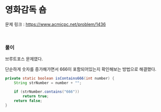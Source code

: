영화감독 숌
===

문제 링크 : https://www.acmicpc.net/problem/1436

<br>

### 풀이

브루트포스 문제였다.

단순하게 숫자를 증가해가면서 666이 포함되어있는지 확인해보는 방법으로 해결했다.

```java
private static boolean isContains666(int number) {
	String strNumber = number + "";

	if (strNumber.contains("666"))
		return true;
	return false;
}
```

